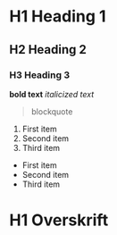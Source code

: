# H1 Heading 1
## H2 Heading 2
### H3 Heading 3
**bold text**
*italicized text*
> blockquote
 1. First item
 2. Second item
 3. Third item
 - First item
 - Second item
 - Third item
# H1 Overskrift
